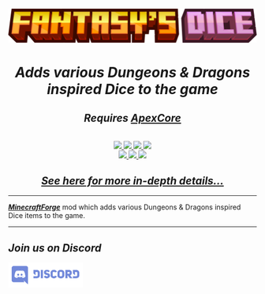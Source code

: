 <div align="center">

<a href="https://apexstudios.dev/fantasys-dice"><img src="https://raw.githubusercontent.com/ApexStudios-Dev/.github/d031f76371ebf4d68d64842d6f6db6a805a00638/fantasydice_banner.svg"></a>

<h1><i><b>Adds various Dungeons & Dragons inspired Dice to the game</b></i></h1>
<h2><i>Requires <a href="./ApexCore.md"><b>ApexCore</b></a></i></h2>
<br>

<a href="https://github.com/ApexStudios-Dev/FantasyDice">
	<img src="https://img.shields.io/github/license/ApexStudios-Dev/FantasyDice?style=flat-square"></img>
	<img src="https://img.shields.io/github/v/tag/ApexStudios-Dev/FantasyDice?sort=semver&style=flat-square"></img>
	<img src="https://img.shields.io/github/v/release/ApexStudios-Dev/FantasyDice?display_name=release&sort=semver&style=flat-square"></img>
	<img src="https://img.shields.io/github/workflow/status/ApexStudios-Dev/FantasyDice/release?style=flat-square"></img>
</a>
<br>
<a href="https://modrinth.com/mod/fantasy-dice">
	<img src="https://img.shields.io/modrinth/dt/hPeyEJEZ?style=flat-square"></img>
</a>
<a href="https://www.curseforge.com/minecraft/mc-mods/fantasys-dice">
	<img src="https://cf.way2muchnoise.eu/short_573867_downloads.svg?badge_style=flat"></img>
	<img src="https://cf.way2muchnoise.eu/versions/573867.svg?badge_style=flat"></img>
</a>

<br>
<h2><i><a href="https://www.apexstudios.dev/fantasys-dice"><b>See here for more in-depth details...</b></a></i></h2>

</div>

---

<p>

[_**MinecraftForge**_](https://minecraftforge.net/) mod which adds various Dungeons & Dragons inspired Dice items to the game.

</p>

---

## _Join us on **Discord**_
<a href="https://discord.apexstudios.dev/"><img src="https://raw.githubusercontent.com/ApexStudios-Dev/.github/d031f76371ebf4d68d64842d6f6db6a805a00638/discord_banner.svg" width=30%></a>